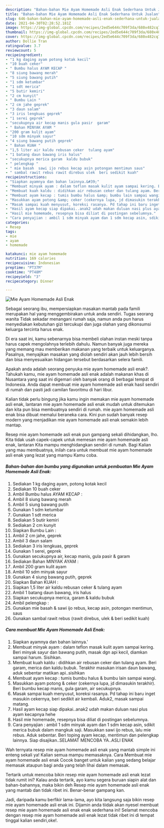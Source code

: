 ```yaml
---
description: "Bahan-bahan Mie Ayam Homemade Asli Enak Sederhana Untuk Jualan"
title: "Bahan-bahan Mie Ayam Homemade Asli Enak Sederhana Untuk Jualan"
slug: 646-bahan-bahan-mie-ayam-homemade-asli-enak-sederhana-untuk-jualan
date: 2021-04-30T02:28:52.181Z
image: https://img-global.cpcdn.com/recipes/2ed5e644c709f3da/680x482cq70/mie-ayam-homemade-asli-enak-foto-resep-utama.jpg
thumbnail: https://img-global.cpcdn.com/recipes/2ed5e644c709f3da/680x482cq70/mie-ayam-homemade-asli-enak-foto-resep-utama.jpg
cover: https://img-global.cpcdn.com/recipes/2ed5e644c709f3da/680x482cq70/mie-ayam-homemade-asli-enak-foto-resep-utama.jpg
author: Dollie Tran
ratingvalue: 3.7
reviewcount: 5
recipeingredient:
- "1 kg daging ayam potong kotak kecil"
- "10 buah ceker"
- " Bumbu halus AYAM KECAP "
- "8 siung bawang merah"
- "5 siung bawang putih"
- "1 sdm ketumbar"
- "1 sdt merica"
- "5 butir kemiri"
- "2 cm kunyit"
- " Bumbu Lain "
- "2 cm jahe geprek"
- "3 daun salam"
- "3 iris lengkuas geprek"
- "1 serei geprek"
- "secukupnya air kecap manis gula pasir  garam"
- " Bahan MINYAK AYAM "
- "200 gram kulit ayam"
- "10 sdm minyak sayur"
- "4 siung bawang putih geprek"
- " Bahan KUAH "
- "1,5 liter air kaldu rebusan ceker  tulang ayam"
- "1 batang daun bawang iris halus"
- "secukupnya merica garam  kaldu bubuk"
- " pelengkap "
- " mie basah  sawi ijo rebus kecap asin potongan mentimun saus"
- " sambal rawit rebus rawit direbus ulek  beri sedikit kuah"
recipeinstructions:
- "Siapkan ayamnya dan bahan lainnya.&#39;"
- "Membuat minyak ayam : dalam teflon masak kulit ayam sampai kering. Beri minyak sayur dan bawang putih, masak dgn api kecil, diamkan sampai harum. Sisihkan."
- "Membuat kuah kaldu : didihkan air rebusan ceker dan tulang ayam. Beri garam, merica dan kaldu bubuk. Terakhir masukan irisan daun bawang, aduk sebentar matikan api..sisihkan"
- "Membuat ayam kecap : tumis bumbu halus &amp; bumbu lain sampai wangi."
- "Masukkan ayam potong &amp; ceker (cekernya lupa, jd dimasukin terakhir). Beri bumbu kecap manis, gula garam, air secukupnya."
- "Masak sampai kuah menyusut, koreksi rasanya. Pd tahap ini baru inget masukin cekernya, beri sedikit air kembali. Aduk2, masak sampai matang."
- "Hasil ayam kecap siap dipakai..anak2 udah makan duluan nasi plus ayam kecapnya hehe"
- "Hasil mie homemade, resepnya bisa diliat di postingan sebelumnya."
- "Cara penyajian : ambil 1 sdm minyak ayam dan 1 sdm kecap asin, sdikit merica bubuk dalam mangkuk saji. Masukkan sawi ijo rebus, lalu mie rebus. Aduk sebentar. Beri toping ayam kecap, mentimun dan pelengkap lainnya. Siap disajikan..SELAMAT MENCOBA YA..ASLI ENAK"
categories:
- Resep
tags:
- mie
- ayam
- homemade

katakunci: mie ayam homemade 
nutrition: 169 calories
recipecuisine: Indonesian
preptime: "PT37M"
cooktime: "PT48M"
recipeyield: "3"
recipecategory: Dinner

---
```



![Mie Ayam Homemade Asli Enak](https://img-global.cpcdn.com/recipes/2ed5e644c709f3da/680x482cq70/mie-ayam-homemade-asli-enak-foto-resep-utama.jpg)

Sebagai seorang ibu, mempersiapkan masakan mantab pada famili merupakan hal yang menggembirakan untuk anda sendiri. Tugas seorang  wanita Tidak sekadar menangani rumah saja, namun anda pun harus menyediakan kebutuhan gizi tercukupi dan juga olahan yang dikonsumsi keluarga tercinta harus enak.

Di era  saat ini, kamu sebenarnya bisa membeli olahan instan meski tanpa harus capek mengolahnya terlebih dahulu. Namun banyak juga mereka yang memang mau memberikan makanan yang terbaik untuk keluarganya. Pasalnya, menyajikan masakan yang diolah sendiri akan jauh lebih bersih dan bisa menyesuaikan hidangan tersebut berdasarkan selera famili. 



Apakah anda adalah seorang penyuka mie ayam homemade asli enak?. Tahukah kamu, mie ayam homemade asli enak adalah makanan khas di Nusantara yang saat ini digemari oleh banyak orang di berbagai tempat di Indonesia. Anda dapat membuat mie ayam homemade asli enak hasil sendiri di rumah dan pasti jadi camilan favoritmu di hari libur.

Kalian tidak perlu bingung jika kamu ingin memakan mie ayam homemade asli enak, lantaran mie ayam homemade asli enak mudah untuk ditemukan dan kita pun bisa membuatnya sendiri di rumah. mie ayam homemade asli enak bisa dibuat memalui beraneka cara. Kini pun sudah banyak resep modern yang menjadikan mie ayam homemade asli enak semakin lebih mantap.

Resep mie ayam homemade asli enak pun gampang sekali dihidangkan, lho. Kita tidak usah capek-capek untuk memesan mie ayam homemade asli enak, lantaran Kita mampu menghidangkan sendiri di rumah. Bagi Kalian yang mau membuatnya, inilah cara untuk membuat mie ayam homemade asli enak yang lezat yang mampu Kamu coba.

<!--inarticleads1-->

##### Bahan-bahan dan bumbu yang digunakan untuk pembuatan Mie Ayam Homemade Asli Enak:

1. Sediakan 1 kg daging ayam, potong kotak kecil
1. Sediakan 10 buah ceker
1. Ambil  Bumbu halus AYAM KECAP :
1. Ambil 8 siung bawang merah
1. Ambil 5 siung bawang putih
1. Gunakan 1 sdm ketumbar
1. Gunakan 1 sdt merica
1. Sediakan 5 butir kemiri
1. Sediakan 2 cm kunyit
1. Siapkan  Bumbu Lain :
1. Ambil 2 cm jahe, geprek
1. Ambil 3 daun salam
1. Sediakan 3 iris lengkuas, geprek
1. Gunakan 1 serei, geprek
1. Gunakan secukupnya air, kecap manis, gula pasir &amp; garam
1. Sediakan  Bahan MINYAK AYAM :
1. Ambil 200 gram kulit ayam
1. Ambil 10 sdm minyak sayur
1. Gunakan 4 siung bawang putih, geprek
1. Siapkan  Bahan KUAH :
1. Siapkan 1,5 liter air kaldu rebusan ceker &amp; tulang ayam
1. Ambil 1 batang daun bawang, iris halus
1. Siapkan secukupnya merica, garam &amp; kaldu bubuk
1. Ambil  pelengkap :
1. Gunakan  mie basah &amp; sawi ijo rebus, kecap asin, potongan mentimun, saus
1. Gunakan  sambal rawit rebus (rawit direbus, ulek &amp; beri sedikit kuah)




<!--inarticleads2-->

##### Cara membuat Mie Ayam Homemade Asli Enak:

1. Siapkan ayamnya dan bahan lainnya.&#39;
1. Membuat minyak ayam : dalam teflon masak kulit ayam sampai kering. Beri minyak sayur dan bawang putih, masak dgn api kecil, diamkan sampai harum. Sisihkan.
1. Membuat kuah kaldu : didihkan air rebusan ceker dan tulang ayam. Beri garam, merica dan kaldu bubuk. Terakhir masukan irisan daun bawang, aduk sebentar matikan api..sisihkan
1. Membuat ayam kecap : tumis bumbu halus &amp; bumbu lain sampai wangi.
1. Masukkan ayam potong &amp; ceker (cekernya lupa, jd dimasukin terakhir). Beri bumbu kecap manis, gula garam, air secukupnya.
1. Masak sampai kuah menyusut, koreksi rasanya. Pd tahap ini baru inget masukin cekernya, beri sedikit air kembali. Aduk2, masak sampai matang.
1. Hasil ayam kecap siap dipakai..anak2 udah makan duluan nasi plus ayam kecapnya hehe
1. Hasil mie homemade, resepnya bisa diliat di postingan sebelumnya.
1. Cara penyajian : ambil 1 sdm minyak ayam dan 1 sdm kecap asin, sdikit merica bubuk dalam mangkuk saji. Masukkan sawi ijo rebus, lalu mie rebus. Aduk sebentar. Beri toping ayam kecap, mentimun dan pelengkap lainnya. Siap disajikan..SELAMAT MENCOBA YA..ASLI ENAK




Wah ternyata resep mie ayam homemade asli enak yang mantab simple ini enteng sekali ya! Kalian semua mampu memasaknya. Cara Membuat mie ayam homemade asli enak Cocok banget untuk kalian yang sedang belajar memasak ataupun bagi anda yang telah lihai dalam memasak.

Tertarik untuk mencoba bikin resep mie ayam homemade asli enak lezat tidak rumit ini? Kalau anda tertarik, ayo kamu segera buruan siapin alat dan bahan-bahannya, maka bikin deh Resep mie ayam homemade asli enak yang mantab dan tidak ribet ini. Benar-benar gampang kan. 

Jadi, daripada kamu berfikir lama-lama, ayo kita langsung saja bikin resep mie ayam homemade asli enak ini. Dijamin anda tiidak akan nyesel membuat resep mie ayam homemade asli enak enak sederhana ini! Selamat mencoba dengan resep mie ayam homemade asli enak lezat tidak ribet ini di tempat tinggal kalian sendiri,oke!.

